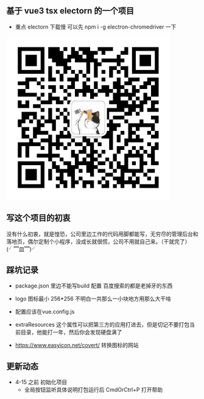 ## 基于 vue3 tsx electorn 的一个项目

- 重点  electorn 下载慢  可以先
   npm i  -g electron-chromedriver 一下

![作者二维码](https://github.com/zhou1591/vue3-ts-electorn-app/blob/master/qr.png)

## 写这个项目的初衷

没有什么初衷，就是惶恐，公司里边工作的代码用脚都能写，无穷尽的管理后台和落地页，偶尔定制个小程序，没成长就很慌，公司不用就自己来。（干就完了）(╯▔皿▔)╯

## 踩坑记录

- package.json 里边不能写build 配置  百度搜索的都是老掉牙的东西

- logo 图标最小 256*256  不明白一共那么一小块地方用那么大干啥

- 配置应该在vue.config.js

- extraResources 这个属性可以把第三方的应用打进去，但是切记不要打包当前目录，他能打一年，然后你会发现硬盘满了

- <https://www.easyicon.net/covert/> 转换图标的网站

## 更新动态

- 4-15 之前  初始化项目  
  - 全局按钮监听具体说明打包运行后  CmdOrCtrl+P  打开帮助

